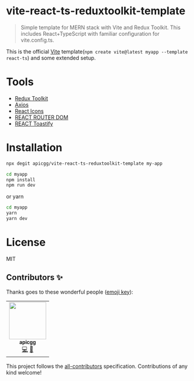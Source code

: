 # vite-react-ts-reduxtoolkit-template

> Simple template for MERN stack with Vite and Redux Toolkit.
> This includes React+TypeScript with familiar configuration for vite.config.ts.

This is the official [Vite](https://vitejs.dev/) template(`npm create vite@latest myapp --template react-ts`) and some extended setup.

# Tools

- [Redux Toolkit](https://redux-toolkit.js.org/)
- [Axios](https://axios-http.com/)
- [React Icons](https://react-icons.github.io/react-icons)
- [REACT ROUTER DOM](https://reactrouter.com/)
- [REACT Toastify](https://github.com/fkhadra/react-toastify)

# Installation

```bash
npx degit apicgg/vite-react-ts-reduxtoolkit-template my-app
```

```bash
cd myapp
npm install
npm run dev
```

or yarn

```bash
cd myapp
yarn
yarn dev
```

# License

MIT

## Contributors ✨

Thanks goes to these wonderful people ([emoji key](https://allcontributors.org/docs/en/emoji-key)):

<!-- ALL-CONTRIBUTORS-LIST:START - Do not remove or modify this section -->
<!-- prettier-ignore-start -->
<!-- markdownlint-disable -->
<table>
  <tr>
    <td align="center"><a href="http://apicgg.github.io/"><img src="https://avatars.githubusercontent.com/u/78271602?v=4" width="100px;" alt=""/><br /><sub><b>apicgg</b></sub></a><br /><a href="https://github.com/apicgg/vite-react-ts-reduxtoolkit-template/commits?author=apicgg" title="Code">💻</a> <a href="https://github.com/apicgg/vite-react-ts-reduxtoolkit-template#readme" title="Documentation">📖</a>
</table>

<!-- markdownlint-restore -->
<!-- prettier-ignore-end -->

<!-- ALL-CONTRIBUTORS-LIST:END -->

This project follows the [all-contributors](https://github.com/all-contributors/all-contributors) specification. Contributions of any kind welcome!
